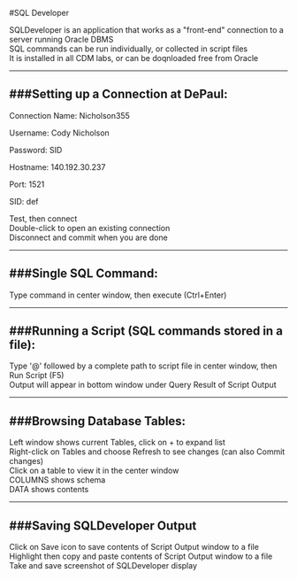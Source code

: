 #SQL Developer

SQLDeveloper is an application that works as a "front-end" connection to a server running Oracle DBMS
<br>
SQL commands can be run individually, or collected in script files
<br>
It is installed in all CDM labs, or can be doqnloaded free from Oracle

***

###Setting up a Connection at DePaul:
-

Connection Name: Nicholson355

Username: Cody Nicholson

Password: SID

Hostname: 140.192.30.237

Port: 1521

SID: def

Test, then connect
<br>
Double-click to open an existing connection
<br>
Disconnect and commit when you are done
<br>

***

###Single SQL Command:
-

Type command in center window, then execute (Ctrl+Enter)

***

###Running a Script (SQL commands stored in a file):
-

Type '@' followed by a complete path to script file in center window, then Run Script (F5)
<br>
Output will appear in bottom window under Query Result of Script Output

***

###Browsing Database Tables:
-

Left window shows current Tables, click on + to expand list
<br>
Right-click on Tables and choose Refresh to see changes (can also Commit changes)
<br>
Click on a table to view it in the center window
<br>
COLUMNS shows schema
<br>
DATA shows contents

***

###Saving SQLDeveloper Output
-

Click on Save icon to save contents of Script Output window to a file
<br>
Highlight then copy and paste contents of Script Output window to a file
<br>
Take and save screenshot of SQLDeveloper display